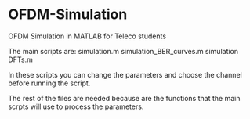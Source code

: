 # OFDM-Simulation
OFDM Simulation in MATLAB for Teleco students

The main scripts are:
simulation.m
simulation_BER_curves.m
simulation DFTs.m

In these scripts you can change the parameters and choose the channel before running the script.

The rest of the files are needed because are the functions that the main scrpts will use to process the parameters. 
